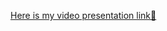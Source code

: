 [Here is my video presentation link🥳](https://ual.cloud.panopto.eu/Panopto/Pages/Viewer.aspx?id=610e1c56-79be-4c88-b390-ad1a01229f49)

